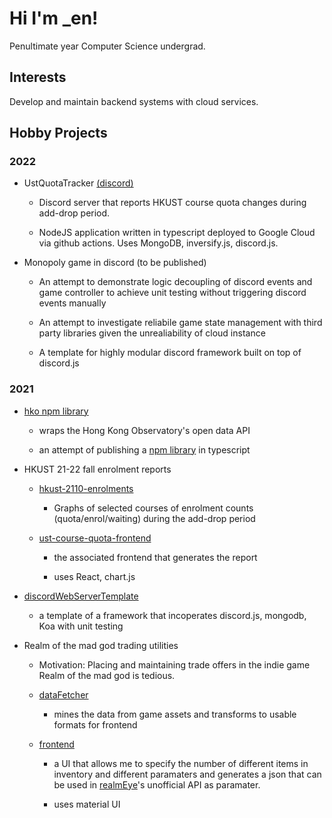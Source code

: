 # Hi I'm _en!

Penultimate year Computer Science undergrad.

## Interests

Develop and maintain backend systems with cloud services.

## Hobby Projects

### 2022

* UstQuotaTracker [(discord)](https://discord.gg/rsat42zQjy)

  * Discord server that reports HKUST course quota changes during add-drop period.

  * NodeJS application written in typescript deployed to Google Cloud via github actions. Uses MongoDB, inversify.js, discord.js.
 
* Monopoly game in discord (to be published)

  * An attempt to demonstrate logic decoupling of discord events and game controller to achieve unit testing without triggering discord events manually
  
  * An attempt to investigate reliabile game state management with third party libraries given the unrealiability of cloud instance
  
  * A template for highly modular discord framework built on top of discord.js
  
### 2021

* [hko npm library](https://github.com/henveloper/hko)

  * wraps the Hong Kong Observatory's open data API

  * an attempt of publishing a [npm library](https://www.npmjs.com/package/hko) in typescript

* HKUST 21-22 fall enrolment reports

  * [hkust-2110-enrolments](https://github.com/henveloper/hkust-2110-enrolments)
 
    * Graphs of selected courses of enrolment counts (quota/enrol/waiting) during the add-drop period

  * [ust-course-quota-frontend](https://github.com/henveloper/hkust-2110-enrolments)

    * the associated frontend that generates the report

    * uses React, chart.js
  
* [discordWebServerTemplate](https://github.com/henveloper/discordWebServerTemplate)

  * a template of a framework that incoperates discord.js, mongodb, Koa with unit testing
 
* Realm of the mad god trading utilities

  * Motivation: Placing and maintaining trade offers in the indie game Realm of the mad god is tedious.

  * [dataFetcher](https://github.com/henveloper/reTradeDataFetcher)

    * mines the data from game assets and transforms to usable formats for frontend

  * [frontend](https://github.com/henveloper/reTradeFrontend)

    * a UI that allows me to specify the number of different items in inventory and different paramaters and generates a json that can be used in [realmEye](https://www.realmeye.com)'s unofficial API as paramater.

    * uses material UI
